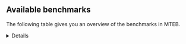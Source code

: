 ## Available benchmarks
The following table gives you an overview of the benchmarks in MTEB.

<details>

<!-- This allows the table to be autogenerated in the future: -->
<!-- BENCHMARKS TABLE START -->

| Name | Leaderboard name | # Tasks | Task Types | Domains | Languages |
|------|------------------|---------|------------|---------|-----------|
| [BEIR](https://arxiv.org/abs/2104.08663) | BEIR | 15 | Retrieval: 15 | [Medical, Programming, Academic, Government, Reviews, Social, News, Web, Written, Blog, Encyclopaedic, Non-fiction, Financial] | eng |
| [BEIR-NL](https://arxiv.org/abs/2412.08329) | BEIR-NL | 15 | Retrieval: 15 | [Medical, Academic, Written, Encyclopaedic, Web, Non-fiction] | nld |
| [BRIGHT](https://brightbenchmark.github.io/) | BRIGHT | 1 | Retrieval: 1 | [Non-fiction, Written] | eng |
| [BRIGHT (long)](https://brightbenchmark.github.io/) | BRIGHT (long) | 1 | Retrieval: 1 | [Non-fiction, Written] | eng |
| [BuiltBench(eng)](https://arxiv.org/abs/2411.12056) | BuiltBench(eng) | 4 | Clustering: 2, Retrieval: 1, Reranking: 1 | [Engineering, Written] | eng |
| [ChemTEB](https://arxiv.org/abs/2412.00532) | Chemical | 27 | BitextMining: 1, Classification: 17, Clustering: 2, PairClassification: 5, Retrieval: 2 | [Chemistry] | zho,hin,kor,jpn,por,ces,deu,msa,fra,eng,tur,nld,spa |
| [CoIR](https://github.com/CoIR-team/coir) | Code Information Retrieval | 10 | Retrieval: 10 | [Programming, Written] | ruby,go,java,python,eng,c++,sql,javascript,php |
| [CodeRAG](https://arxiv.org/abs/2406.14497) | CodeRAG | 4 | Reranking: 4 | [Programming] | python |
| [Encodechka](https://github.com/avidale/encodechka) | Encodechka | 7 | STS: 2, Classification: 4, PairClassification: 1 | [Government, Social, News, Written, Web, Non-fiction, Fiction] | rus |
| [FollowIR](https://arxiv.org/abs/2403.15246) | Instruction Following | 3 | InstructionRetrieval: 3 | [Written, News] | eng |
| [LongEmbed](https://arxiv.org/abs/2404.12096v2) | Long-context Retrieval | 6 | Retrieval: 6 | [Spoken, Academic, Written, Blog, Encyclopaedic, Non-fiction, Fiction] | eng |
| [MIEB(Img)](https://arxiv.org/abs/2504.10471) | Image only | 49 | Any2AnyRetrieval: 15, ImageClassification: 22, ImageClustering: 5, VisualSTS(eng): 5, VisualSTS(multi): 2 | [Spoken, Blog, Reviews, Social, News, Web, Written, Encyclopaedic, Medical, Non-fiction, Scene] | kor,por,deu,ita,eng,fra,ara,nld,tur,pol,rus,cmn,spa |
| [MIEB(Multilingual)](https://arxiv.org/abs/2504.10471) | Image-Text, Multilingual | 130 | ImageClassification: 22, ImageClustering: 5, ZeroShotClassification: 23, VisionCentricQA: 6, Compositionality: 7, VisualSTS(eng): 7, Any2AnyRetrieval: 45, DocumentUnderstanding: 10, Any2AnyMultilingualRetrieval: 3, VisualSTS(multi): 2 | [Constructed, Spoken, Blog, Academic, Reviews, Social, News, Web, Written, Encyclopaedic, Medical, Non-fiction, Scene] | hin,bul,deu,tur,fra,pol,mri,spa,dan,zho,hun,jpn,est,ita,cmn,ind,quz,ben,ron,ukr,vie,ces,swe,fas,nor,heb,fil,fin,tel,kor,hrv,por,ell,eng,rus,ara,nld,tha,swa |
| [MIEB(eng)](https://arxiv.org/abs/2504.10471) | Image-Text, English | 125 | ImageClassification: 22, ImageClustering: 5, ZeroShotClassification: 23, VisionCentricQA: 6, Compositionality: 7, VisualSTS(eng): 7, Any2AnyRetrieval: 45, DocumentUnderstanding: 10 | [Constructed, Spoken, Blog, Academic, Reviews, Social, News, Web, Written, Encyclopaedic, Medical, Non-fiction, Scene] | eng |
| [MIEB(lite)](https://arxiv.org/abs/2504.10471) | Image-Text, Lite | 51 | ImageClassification: 8, ImageClustering: 2, ZeroShotClassification: 7, VisionCentricQA: 5, Compositionality: 6, VisualSTS(eng): 2, VisualSTS(multi): 2, Any2AnyRetrieval: 11, DocumentUnderstanding: 6, Any2AnyMultilingualRetrieval: 2 | [Spoken, Blog, Academic, Reviews, Social, News, Web, Written, Encyclopaedic, Medical, Non-fiction, Scene] | hin,bul,deu,fra,tur,pol,mri,spa,dan,zho,hun,jpn,est,ita,cmn,ind,quz,ben,ron,ukr,vie,ces,swe,fas,nor,heb,fil,fin,tel,kor,hrv,por,ell,eng,rus,ara,nld,tha,swa |
| [MINERSBitextMining](https://arxiv.org/pdf/2406.07424) | MINERSBitextMining | 7 | BitextMining: 7 | [Reviews, Social, Written] | mon,kur,lvs,srp,ban,gle,eus,spa,tgl,hun,uig,tzl,awa,xho,cym,sqi,pcm,pam,fao,vie,fin,ido,yid,oci,nov,kab,fry,bel,zsm,ell,eng,nno,ara,nld,epo,slk,ang,dsb,bhp,urd,ina,lat,rej,bug,ber,deu,wuu,uzb,mal,yue,tuk,orv,yor,cat,ceb,ron,aze,lit,kat,ibo,khm,mar,hau,kor,min,cha,gsw,cmn,nob,csb,pes,hsb,fra,tur,amh,arq,pol,mkd,dan,ast,jpn,war,ind,arz,swh,swe,sun,heb,bre,mhr,nij,tam,tel,hye,hrv,rus,mui,bew,lfn,cbk,bjn,mad,isl,hin,mak,kaz,kzj,bul,bos,slv,pms,gla,est,glg,ita,nds,swg,tat,afr,ile,ben,ukr,ces,ace,bbc,cor,abs,jav,por,dtp,max,tha |
| MTEB(Code, v1) | Code | 12 | Retrieval: 12 | [Programming, Written] | ruby,rust,typescript,go,java,shell,scala,python,c,eng,swift,c++,sql,javascript,php |
| MTEB(Europe, v1) | European | 74 | BitextMining: 7, Classification: 21, Clustering: 8, Retrieval: 15, InstructionRetrieval: 3, MultilabelClassification: 2, PairClassification: 6, Reranking: 3, STS: 9 | [Religious, News, Written, Medical, Fiction, Government, Subtitles, Encyclopaedic, Web, Non-fiction, Financial, Programming, Spoken, Reviews, Social, Blog, Constructed, Legal, Academic] | isl,bul,deu,slv,fra,pol,gle,eus,spa,dan,hun,est,ita,rom,ron,fao,ces,lit,swe,fin,mlt,hrv,por,ell,eng,nno,slk,nld,nob,lav |
| MTEB(Indic, v1) | Indic | 23 | BitextMining: 4, Clustering: 1, Classification: 13, PairClassification: 1, Retrieval: 2, Reranking: 1, STS: 1 | [Spoken, Constructed, Religious, Legal, Government, Reviews, Social, News, Written, Encyclopaedic, Web, Non-fiction, Fiction] | pan,raj,sat,hin,urd,san,bod,ory,guj,mal,asm,kan,hne,gom,awa,mwr,pus,npi,kas,bho,bgc,brx,ben,doi,mup,boy,mar,gbm,tam,tel,mai,snd,mni,eng,nep |
| MTEB(Law, v1) | Legal | 8 | Retrieval: 8 | [Legal, Written] | deu,zho,eng |
| MTEB(Medical, v1) | Medical | 12 | Retrieval: 9, Clustering: 2, Reranking: 1 | [Government, Academic, Web, Written, Medical, Non-fiction] | zho,kor,vie,eng,fra,ara,rus,pol,cmn,spa |
| MTEB(Multilingual, v1) | Multilingual | 132 | BitextMining: 13, Classification: 43, Clustering: 17, Retrieval: 18, InstructionRetrieval: 3, MultilabelClassification: 5, PairClassification: 11, Reranking: 6, STS: 16 | [Religious, News, Written, Medical, Fiction, Entertainment, Government, Subtitles, Encyclopaedic, Web, Non-fiction, Financial, Programming, Spoken, Reviews, Social, Blog, Constructed, Legal, Academic] | mle,bem,kqa,udu,kmh,sna,kpw,krc,nvm,kqf,srp,gle,bjz,tim,kdl,ven,mlg,run,meq,ewe,xho,ots,mbj,bkq,upv,aon,mag,yml,tnp,cjk,fao,mup,hch,iou,snc,acf,sot,ntj,mwf,jic,pir,wed,snd,too,zaa,nho,bbb,bba,ctp,emp,ikk,ton,azj,nas,fij,mee,slk,ura,dob,lat,omw,rej,mic,kkl,fuv,nif,tdt,cta,uzb,cac,bvr,lij,yue,gfk,sbk,abx,mgw,bzj,blz,plu,boj,yby,zia,lin,mav,rgu,bgs,zpm,mos,cpb,far,kvg,tbz,zpl,zpo,bgc,mbb,qub,wuv,nop,heg,boa,myy,kat,fas,bzh,suz,zpz,pjt,swp,xon,hau,urw,khm,wal,mhl,nwi,rmy,bqc,chd,gwi,kwd,sey,waj,mti,big,bon,kir,mie,atd,tnn,kmo,mil,tuf,mvn,aka,cnl,pma,kje,amh,hix,kyc,dan,asm,kqw,rwo,aoi,miz,lmo,nna,cuk,prs,kmu,mxt,cav,bam,jni,mto,spp,cso,nde,mpt,bjr,caf,shj,tpt,mwc,chz,pls,lua,glk,apr,mhr,ame,ntu,sim,tuo,tel,cbs,kze,qvs,ixl,ake,ebk,shp,awk,zai,apw,cnt,mph,kwf,sja,rai,cbk,kaz,cbv,sin,slv,tgk,abt,qvz,qvm,urt,ncl,dww,tku,wol,xtd,zaw,cmo,hot,tew,trc,ndj,mps,sus,mir,zas,bsj,ces,kmk,ace,dop,kms,aoj,lug,scn,zad,wim,nya,mbt,okv,cor,tac,sbe,sag,dtp,nhi,max,fai,ssx,qvh,nhg,ttc,pan,yaa,byr,fon,knv,glv,ydd,tna,fuc,gvs,knc,szl,djr,tgl,agm,nii,snp,spa,zav,dyu,gof,kan,kqc,gdr,bao,kyg,lao,ubu,tgp,dov,qxn,ulk,cym,xnn,sqi,rro,gun,amx,wiu,rom,ars,dwy,kyq,als,maq,kaq,sgb,cco,amr,buk,ape,pib,ltg,sua,fil,yid,gnn,tif,mpm,zos,dzo,ell,nno,jid,bdd,khz,tuc,smo,lcm,wsk,dsb,pwg,bug,deu,clu,cuc,mxq,kgk,sab,amf,gux,guj,xtm,isn,zho,ycn,nin,zac,tfr,tuk,ood,ubr,azg,sbs,yor,aii,mkl,mlp,mbc,bmr,ron,yad,aze,lit,cni,faa,for,zar,tcz,gdn,auc,wbp,gbm,dik,gvc,cwe,kor,anh,lex,sxb,gsw,bjk,tir,leu,bki,hui,kjs,pes,vmy,qul,tzo,nca,nso,lav,lbb,gyr,nnq,aeb,cjo,wiv,etr,mqb,nhr,tur,cpy,cui,kbm,pol,yon,arq,mpp,dji,gvn,bpr,ksj,cux,jpn,mek,bqp,sue,war,mkj,nsn,tah,ksd,ffm,kyf,box,msm,spy,doi,aai,atg,bkd,lim,aui,swh,cax,swe,kgp,sun,bre,cot,bch,tam,nyu,ote,crh,prf,ajp,hlt,yle,ltz,mui,knf,dgz,tof,bjn,kmg,bul,avt,mbs,kos,nou,pao,kiz,bhg,dgr,tmd,azb,wat,gla,nch,mcp,tsn,ign,chq,est,ata,ita,mgh,mmx,yva,bsn,eko,met,yka,zga,pus,kpj,nqo,att,tca,crn,taw,tke,bjv,zyp,tbo,kac,mey,mig,ksr,sps,srm,wmw,ong,ppo,arn,kdc,wap,zap,poe,maa,pab,rkb,gul,ayr,cab,mxp,ngp,soy,nep,tnc,arb,ptp,san,ssg,otm,xed,zpc,lvs,inb,ary,eus,ter,mih,bmk,hun,bea,con,awa,kne,agu,ssw,apb,zpq,kek,agg,cub,vie,mux,ese,crx,qxh,mbh,rop,tbc,hub,nys,grn,plt,nor,naf,fin,ido,zao,ssd,ntp,oci,sll,nov,soq,not,mni,ara,tte,srn,quf,ruf,bbr,tbg,bhp,urd,kpf,bzd,myk,hvn,tiy,amn,ber,acq,bxh,msy,wuu,azz,obo,toj,agd,tvk,kmr,qve,gum,zca,mgc,adz,txq,zsr,npl,hmo,orv,bkx,bef,khk,cat,ceb,agt,bhl,llg,mcb,quy,brx,ian,car,urb,jvn,mau,mzz,piu,cle,pah,xla,mar,mcr,twi,taj,klt,pri,lid,qvc,kde,min,cha,cmn,qwh,nob,yrb,swa,csb,uri,blw,ctu,sat,raj,hsb,seh,pio,xbi,cjv,fra,amo,beu,uli,kup,rmc,srq,knj,guo,tpa,agn,apn,ast,gah,cao,zam,apc,kvn,wnu,hus,hat,lbk,tgo,cof,mbl,gam,shi,kbp,nij,acr,kwi,kud,myu,mlt,dah,hye,sgz,myw,emi,kmb,opm,rus,msb,dgc,mya,acm,kea,bew,mpj,lus,pbt,mak,kzj,mib,gup,pag,uvh,zul,ncj,bos,lgl,pms,sah,awx,awb,mox,mdy,yaq,wrs,bps,mcq,nuy,tcs,bjp,yre,smk,ngu,are,spl,glg,spm,nds,mcd,daa,afr,arl,med,zab,ben,fuf,ukr,amm,haw,amu,mna,ons,jae,cop,alq,kpx,mxb,qvn,yut,qxo,yuw,kto,bco,fry,wnc,klv,jav,gnw,aia,maj,gub,cth,por,muy,tod,shn,gng,wrk,div,msk,cpc,mon,ded,meu,yal,jao,hns,aau,quc,ory,kur,nlg,ban,grc,srd,bvd,pad,sco,poi,tlf,hne,nfa,wmt,uig,gom,anv,mks,som,kgf,bss,beo,cak,tzl,pcm,pam,npi,wos,apu,cek,tiw,bho,jac,mjc,chv,cut,kue,nss,ziw,nhe,amp,dwr,boy,cbc,ikw,ipi,mio,nko,qup,roo,nus,mam,bak,iws,umb,bnp,fuh,kbq,mca,kab,bel,zsm,aom,eng,tpz,txu,nld,epo,mit,zlm,wln,ang,yss,cpu,ptu,acu,ina,tso,poh,row,alp,gaw,mal,mri,chk,noa,tue,tyv,huv,mpx,khs,reg,kql,uvl,toc,yuj,cgc,dhg,msa,gai,cme,top,mva,xav,aso,ghs,usp,mop,chf,usa,kwj,lac,ibo,gmv,mlh,kew,geb,tnk,nhu,zty,zpu,cbi,ndg,aaz,gym,rug,vid,guh,nhy,kin,kik,tbf,ncu,mkd,nbq,gui,tpi,kpr,zaj,esk,wer,kyz,maz,stp,bgt,csy,auy,enq,ktm,snn,hmn,kas,ind,bsp,fue,agr,cap,ckb,atb,mqj,arz,jiv,caa,aak,amk,heb,nak,xsi,tos,ino,mmo,bmh,tee,bus,hrv,tum,hto,kbh,luo,zpv,tet,lfn,qvw,mad,isl,hin,aby,nab,viv,quh,nhw,otn,bod,taq,orm,cbu,apz,mwp,cbr,kon,tsw,cya,kkc,lww,dad,imo,huu,msc,poy,wro,tzm,pap,ilo,mwr,wbi,bmu,kbc,yap,vec,cpa,fur,gvf,pon,swg,tat,zat,svk,hla,mkn,ile,dif,aey,aly,uzn,cbt,hbo,ken,arp,lif,snx,bbc,sri,kam,tav,kpg,tzj,ztq,otq,kiw,eri,gaz,mco,hop,aer,mcf,mai,abs,tha,sny,djk,mwe,byx |
| [MTEB(Scandinavian, v1)](https://kennethenevoldsen.github.io/scandinavian-embedding-benchmark/) | Scandinavian | 28 | BitextMining: 2, Classification: 13, Retrieval: 7, Clustering: 6 | [Spoken, Legal, Blog, Government, Reviews, Social, News, Written, Encyclopaedic, Web, Non-fiction, Fiction] | dan,isl,fao,swe,nno,nob |
| [MTEB(cmn, v1)](https://github.com/FlagOpen/FlagEmbedding/tree/master/research/C_MTEB) | Chinese | 32 | Retrieval: 8, Reranking: 4, PairClassification: 2, Clustering: 4, STS: 7, Classification: 7 | [Entertainment, Government, Academic, Written, Medical, Non-fiction, Financial] | cmn |
| [MTEB(deu, v1)](https://arxiv.org/html/2401.02709v1) | German | 19 | Classification: 6, Clustering: 4, PairClassification: 2, Reranking: 1, Retrieval: 4, STS: 2 | [Spoken, Legal, Reviews, News, Written, Encyclopaedic, Web, Non-fiction] | deu |
| MTEB(eng, v1) | English Legacy | 56 | Classification: 12, Retrieval: 15, Clustering: 11, Reranking: 4, STS: 10, PairClassification: 3, Summarization: 1 | [Programming, Spoken, Blog, Academic, Government, Reviews, Social, News, Web, Written, Encyclopaedic, Medical, Non-fiction, Financial] | eng |
| MTEB(eng, v2) | English | 41 | Retrieval: 10, Clustering: 8, Reranking: 2, STS: 9, Classification: 8, PairClassification: 3, Summarization: 1 | [Programming, Medical, Spoken, Blog, Academic, Reviews, Social, News, Written, Encyclopaedic, Web, Non-fiction, Financial] | eng |
| MTEB(fas, beta) | Farsi (BETA) | 60 | Classification: 18, Clustering: 5, PairClassification: 8, Reranking: 2, Retrieval: 21, STS: 3, BitextMining: 3 | [Medical, Encyclopaedic, Spoken, Religious, Academic, Reviews, Social, News, Written, Blog, Web] | fas |
| [MTEB(fra, v1)](https://arxiv.org/abs/2405.20468) | French | 25 | Classification: 6, Clustering: 7, PairClassification: 1, Reranking: 2, Retrieval: 5, STS: 3, Summarization: 1 | [Spoken, Legal, Academic, Reviews, Social, News, Web, Written, Encyclopaedic, Non-fiction] | eng,fra |
| [MTEB(jpn, v1)](https://github.com/sbintuitions/JMTEB) | Japanese | 16 | Clustering: 2, Classification: 4, STS: 2, PairClassification: 1, Retrieval: 6, Reranking: 1 | [Spoken, Academic, Reviews, News, Written, Encyclopaedic, Web, Non-fiction] | jpn |
| MTEB(kor, v1) | Korean | 6 | Classification: 1, Reranking: 1, Retrieval: 2, STS: 2 | [Spoken, Reviews, News, Web, Written, Encyclopaedic] | kor |
| [MTEB(pol, v1)](https://arxiv.org/abs/2405.10138) | Polish | 17 | Classification: 7, Clustering: 3, PairClassification: 4, STS: 3 | [Spoken, Legal, Academic, Reviews, Social, News, Written, Web, Non-fiction, Fiction] | pol |
| [MTEB(rus, v1)](https://aclanthology.org/2023.eacl-main.148/) | Russian | 23 | Classification: 9, Clustering: 3, MultilabelClassification: 2, PairClassification: 1, Reranking: 2, Retrieval: 3, STS: 3 | [Encyclopaedic, Spoken, Academic, Reviews, Social, News, Written, Blog, Web] | rus |
| [NanoBEIR](https://huggingface.co/collections/zeta-alpha-ai/nanobeir-66e1a0af21dfd93e620cd9f6) | NanoBEIR | 13 | Retrieval: 13 | [Academic, Social, News, Web, Written, Encyclopaedic, Medical, Non-fiction] | eng |
| [RAR-b](https://arxiv.org/abs/2404.06347) | Reasoning retrieval | 17 | Retrieval: 17 | [Programming, Encyclopaedic, Written] | eng |

<!-- BENCHMARKS TABLE END -->
